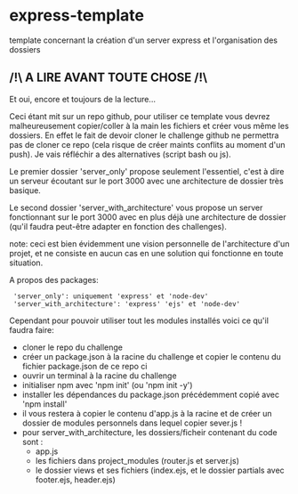 # express-template
template concernant la création d'un server express et l'organisation des dossiers

## /!\ A LIRE AVANT TOUTE CHOSE /!\

Et oui, encore et toujours de la lecture...

Ceci étant mit sur un repo github, pour utiliser ce template vous devrez malheureusement copier/coller à la main les fichiers et créer vous même les dossiers.
En effet le fait de devoir cloner le challenge github ne permettra pas de cloner ce repo (cela risque de créer maints conflits au moment d'un push).
Je vais réfléchir a des alternatives (script bash ou js).

Le premier dossier 'server_only' propose seulement l'essentiel, c'est à dire un serveur écoutant sur le port 3000 avec une architecture de dossier très basique.

Le second dossier 'server_with_architecture' vous propose un server fonctionnant sur le port 3000 avec en plus déjà une architecture de dossier (qu'il faudra peut-être adapter en fonction des challenges).

note: ceci est bien évidemment une vision personnelle de l'architecture d'un projet, et ne consiste en aucun cas en une solution qui fonctionne en toute situation.

A propos des packages:

     'server_only': uniquement 'express' et 'node-dev'
     'server_with_architecture': 'express' 'ejs' et 'node-dev'

Cependant pour pouvoir utiliser tout les modules installés voici ce qu'il faudra faire:
- cloner le repo du challenge
- créer un package.json à la racine du challenge et copier le contenu du fichier package.json de ce repo ci
- ouvrir un terminal à la racine du challenge
- initialiser npm avec 'npm init' (ou 'npm init -y')
- installer les dépendances du package.json précédemment copié avec 'npm install'
- il vous restera à copier le contenu d'app.js à la racine et de créer un dossier de modules personnels dans lequel copier sever.js !
- pour server_with_architecture, les dossiers/ficheir contenant du code sont :
  - app.js
  - les fichiers dans project_modules (router.js et server.js)
  - le dossier views et ses fichiers (index.ejs, et le dossier partials avec footer.ejs, header.ejs)
 